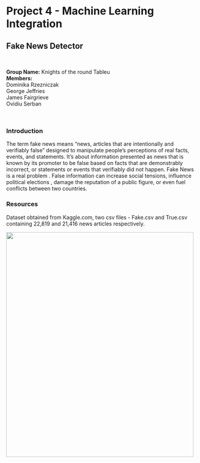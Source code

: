 <h1>Project 4 - Machine Learning Integration</h1>
<h2>Fake News Detector</h2>
<br>
<p><b>Group Name:</b> Knights of the round Tableu
  <br><b>Members:</b>
  <br>Dominika Rzezniczak
  <br>George Jeffries
  <br>James Fairgrieve
  <br>Ovidiu Serban</p>
  <br>
<h3>Introduction</h3>
<p>The term fake news means “news, articles that are intentionally and verifiably false” designed to manipulate people’s perceptions of real facts, events, and statements. It’s about information presented as news that is known by its promoter to be false based on facts that are demonstrably incorrect, or statements or events that verifiably did not happen. 
Fake News is a real problem . False information can increase social tensions, influence political elections , damage the reputation of a public figure, or even fuel conflicts between two countries.</p>
<h3>Resources</h3>
<p>Dataset obtained from Kaggle.com, two csv files - Fake.csv and True.csv containing 22,819 and 21,416 news articles respectively.</p>
<img src="https://github.com/DominikaRzez/project4_knights-of-the-round-tableau/blob/main/images/fake-news.png?raw=true" width="500" height="600">
